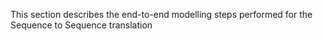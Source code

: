 This section describes the end-to-end modelling steps performed for the Sequence to Sequence translation
